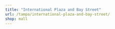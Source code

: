 ```yaml
---
title: "International Plaza and Bay Street"
url: /tampa/international-plaza-and-bay-street/
shop: mall
---
```

